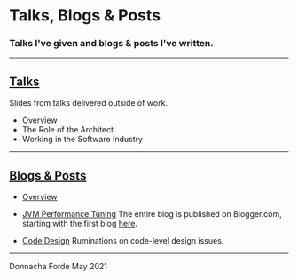 # Talks, Blogs & Posts
### Talks I've given and blogs & posts I've written.



***
## [Talks](talks/README.md)

Slides from talks delivered outside of work.
* [Overview](talks/README.md)
* The Role of the Architect
* Working in the Software Industry



***
## [Blogs & Posts](blogs/README.md)

* [Overview](blogs/README.md) 

* [JVM Performance Tuning](blogs/jvm-performance-tuning/README.md) 
The entire blog is published on Blogger.com, starting with the first blog [here](https://donnachaforde.blogspot.com/2015/09/jvm-performance-tuning-part-i-jvm.html).


*  [Code Design](blogs/code-design/README.md)
Ruminations on code-level design issues. 

*** 
Donnacha Forde
May 2021